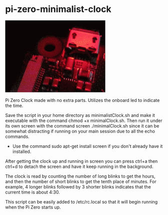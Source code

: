 # pi-zero-minimalist-clock

![example blink](https://raw.githubusercontent.com/Crysknife007/pi-zero-minimalist-clock/main/sSo3rFh.gif)

Pi Zero Clock made with no extra parts. Utilizes the onboard led to indicate the time.

Save the script in your home directory as minimalistClock.sh and make it executable with the command chmod +x minimalClock.sh. Then run it under its own screen with the command screen ./minimalClock.sh since it can be somewhat distracting if running on your main session due to all the echo commands. 

* Use the command sudo apt-get install screen if you don't already have it installed. 

After getting the clock up and running in screen you can press ctrl+a then ctrl+d to detach the screen and have it keep running in the background.

The clock is read by counting the number of long blinks to get the hours, and then the number of short blinks to get the tenth place of minutes. For example, 4 longer blinks followed by 3 shorter blinks indicates that the current time is about 4:30. 

This script can be easily added to /etc/rc.local so that it will begin running when the Pi Zero starts up.
